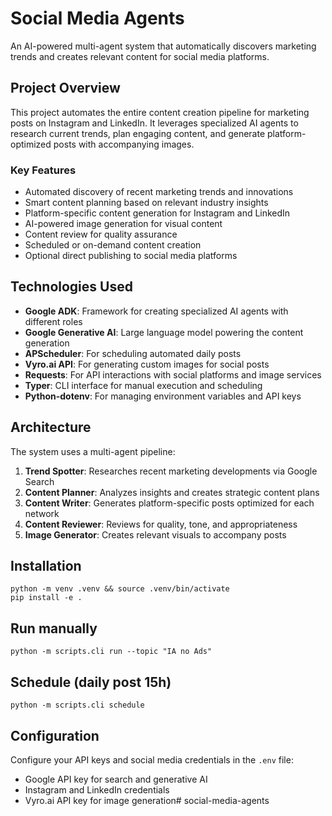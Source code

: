 # Social Media Agents

An AI-powered multi-agent system that automatically discovers marketing trends and creates relevant content for social media platforms.

## Project Overview

This project automates the entire content creation pipeline for marketing posts on Instagram and LinkedIn. It leverages specialized AI agents to research current trends, plan engaging content, and generate platform-optimized posts with accompanying images.

### Key Features

- Automated discovery of recent marketing trends and innovations
- Smart content planning based on relevant industry insights
- Platform-specific content generation for Instagram and LinkedIn
- AI-powered image generation for visual content
- Content review for quality assurance
- Scheduled or on-demand content creation
- Optional direct publishing to social media platforms

## Technologies Used

- **Google ADK**: Framework for creating specialized AI agents with different roles
- **Google Generative AI**: Large language model powering the content generation
- **APScheduler**: For scheduling automated daily posts
- **Vyro.ai API**: For generating custom images for social posts
- **Requests**: For API interactions with social platforms and image services
- **Typer**: CLI interface for manual execution and scheduling
- **Python-dotenv**: For managing environment variables and API keys

## Architecture

The system uses a multi-agent pipeline:

1. **Trend Spotter**: Researches recent marketing developments via Google Search
2. **Content Planner**: Analyzes insights and creates strategic content plans
3. **Content Writer**: Generates platform-specific posts optimized for each network
4. **Content Reviewer**: Reviews for quality, tone, and appropriateness
5. **Image Generator**: Creates relevant visuals to accompany posts

## Installation
```
python -m venv .venv && source .venv/bin/activate
pip install -e .
```

## Run manually
```
python -m scripts.cli run --topic "IA no Ads"
```

## Schedule (daily post 15h)
```
python -m scripts.cli schedule
```

## Configuration

Configure your API keys and social media credentials in the `.env` file:

- Google API key for search and generative AI
- Instagram and LinkedIn credentials
- Vyro.ai API key for image generation# social-media-agents
